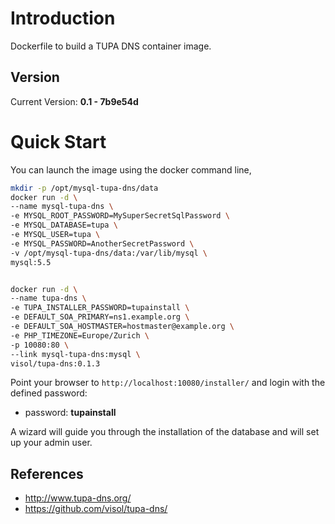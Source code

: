 # Introduction

Dockerfile to build a TUPA DNS container image.

## Version

Current Version: **0.1 - 7b9e54d**

# Quick Start

You can launch the image using the docker command line,

```bash
mkdir -p /opt/mysql-tupa-dns/data
docker run -d \
--name mysql-tupa-dns \
-e MYSQL_ROOT_PASSWORD=MySuperSecretSqlPassword \
-e MYSQL_DATABASE=tupa \
-e MYSQL_USER=tupa \
-e MYSQL_PASSWORD=AnotherSecretPassword \
-v /opt/mysql-tupa-dns/data:/var/lib/mysql \
mysql:5.5


docker run -d \
--name tupa-dns \
-e TUPA_INSTALLER_PASSWORD=tupainstall \
-e DEFAULT_SOA_PRIMARY=ns1.example.org \
-e DEFAULT_SOA_HOSTMASTER=hostmaster@example.org \
-e PHP_TIMEZONE=Europe/Zurich \
-p 10080:80 \
--link mysql-tupa-dns:mysql \
visol/tupa-dns:0.1.3
```

Point your browser to `http://localhost:10080/installer/` and login with the defined password:

* password: **tupainstall**

A wizard will guide you through the installation of the database and will set up your admin user.

## References
  * http://www.tupa-dns.org/
  * https://github.com/visol/tupa-dns/
